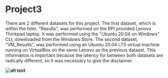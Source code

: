 # Project3

There are 2 different datasets for this project. The first dataset, which is within the foler, "Results", was performed on the RPI provided Lenovo Thinkpad laptop. It was performed using the "Ubuntu 20.04 on Windows" CLI, downloaded from the Windows Store. The second dataset, "VM_Results", was performed using an Ubuntu 20.04 LTS virtual machine running on VirtualBox on the same Lenovo as the previous dataset. This information is important because the latency for between both datasets are radically different, so it was necessary to give the disclaimer. 


**![alt text]([http://url/to/img.png](https://github.com/danielle-den/Project3/blob/main/figures/1%20iodepth%20read%20Latency.png)https://github.com/danielle-den/Project3/blob/main/figures/1%20iodepth%20read%20Latency.png)**


